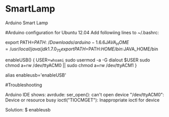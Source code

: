 # SmartLamp
Arduino Smart Lamp

#Arduino configuration for Ubuntu 12.04
Add followiing lines to ~/.bashrc:

export PATH=$PATH:~/Downloads/arduino-1.6.6
JAVA_HOME=/usr/local/java/jdk1.7.0_75
export PATH=$PATH:$HOME/bin:$JAVA_HOME/bin

enableUSB()
{
	USER=`whoami`
	sudo usermod -a -G dialout $USER 
	sudo chmod a+rw /dev/ttyACM0 || sudo chmod a+rw /dev/ttyACM1
}

alias enableusb='enableUSB'

#Troubleshooting

Arduino IDE shows:
	avrdude: ser_open(): can't open device "/dev/ttyACM0": Device or resource busy
	ioctl("TIOCMGET"): Inappropriate ioctl for device

Solution:
	$ enableusb

